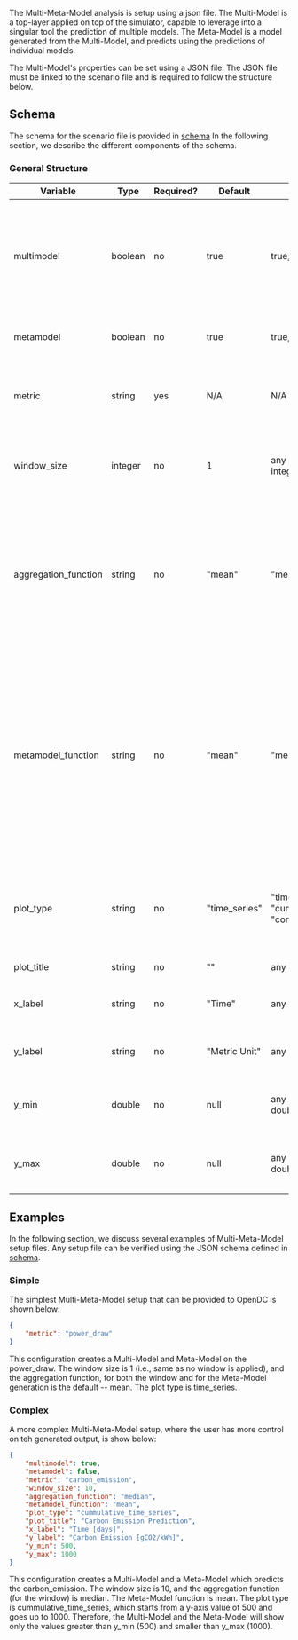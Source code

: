 The Multi-Meta-Model analysis is setup using a json file. The Multi-Model is a top-layer applied on top of the simulator,
capable to leverage into a singular tool the prediction of multiple models. The Meta-Model is a model generated from the 
Multi-Model, and predicts using the predictions of individual models.

The Multi-Model's properties can be set using a JSON file. The JSON file must be linked to the scenario file and is required
to follow the structure below.

## Schema

The schema for the scenario file is provided in [schema](MultiMetaModelSchema.md)
In the following section, we describe the different components of the schema.

### General Structure

| Variable             | Type     | Required? | Default       | Possible Answers                                  | Description                                                                                                                                                                 |
|----------------------|----------|-----------|---------------|---------------------------------------------------|-----------------------------------------------------------------------------------------------------------------------------------------------------------------------------|
| multimodel           | boolean  | no        | true          | true, false                                       | Whether or not to build a Multi-Model. If set to false, a Meta-Model will not be computed either.                                                                           |
| metamodel            | boolean  | no        | true          | true, false                                       | Whether to build a Meta-Model.                                                                                                                                              |
| metric               | string   | yes       | N/A           | N/A                                               | What metric to be analyzed from the computed files.                                                                                                                         |
| window_size          | integer  | no        | 1             | any positive, non-zero, integer                   | The size of the window, used for aggregating the chunks.                                                                                                                    |
| aggregation_function | string   | no        | "mean"        | "mean", "median"                                  | The function used by the window for aggregating the chunks (e.g., for "mean", the window will compute the mean of the samples).                                             |
| metamodel_function   | string   | no        | "mean"        | "mean", "median"                                  | The function used by the Meta-Model to be generated. For "mean", the Meta-Model takes the mean of the individual models, at the granularity established by the window-size. |
| plot_type            | string   | no        | "time_series" | "time_series", "cummulative_total", "commulative_time_series" | The type of the plot, generated by the Multi-Model and Meta-Model.                                                                                                          |
| plot_title           | string   | no        | ""            | any string                                        | The title of the plot. |
| x_label              | string   | no        | "Time"        | any string                                        | The label for the x-axis of the plot. |
| y_label              | string   | no        | "Metric Unit" | any string                                        | The label for the y-axis of the plot. |
| y_min | double | no | null | any positive, non-zero, double | The minimum value for the y-axis of the plot. |
| y_max | double | no | null | any positive, non-zero, double | The maximum value for the y-axis of the plot. |
 
## Examples
In the following section, we discuss several examples of Multi-Meta-Model setup files. Any setup file can be verified
using the JSON schema defined in [schema](MultiMetaModelSchema).

### Simple
The simplest Multi-Meta-Model setup that can be provided to OpenDC is shown below:
```json
{
    "metric": "power_draw"
}
```

This configuration creates a Multi-Model and Meta-Model on the power_draw. The window size is 1 (i.e., same as no window is applied),
and the aggregation function, for both the window and for the Meta-Model generation is the default -- mean. The plot type is time_series.

### Complex
A more complex Multi-Meta-Model setup, where the user has more control on teh generated output, is show below:

```json
{
    "multimodel": true,
    "metamodel": false,
    "metric": "carbon_emission",
    "window_size": 10,
    "aggregation_function": "median",
    "metamodel_function": "mean",
    "plot_type": "cummulative_time_series",
    "plot_title": "Carbon Emission Prediction",
    "x_label": "Time [days]",
    "y_label": "Carbon Emission [gCO2/kWh]",
    "y_min": 500,
    "y_max": 1000
}
```

This configuration creates a Multi-Model and a Meta-Model which predicts the carbon_emission. The window size is 10, and 
the aggregation function (for the window) is median. The Meta-Model function is mean. The plot type is cummulative_time_series,
which starts from a y-axis value of 500 and goes up to 1000. Therefore, the Multi-Model and the Meta-Model will show only
the values greater than y_min (500) and smaller than y_max (1000).
